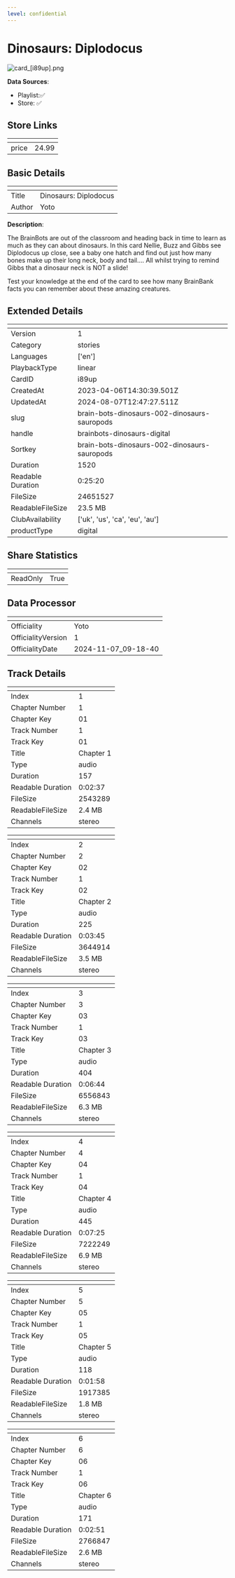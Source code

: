 ```yaml
---
level: confidential
---
```

# Dinosaurs: Diplodocus

![card_[i89up].png](../../img/cards/card_[i89up].png)

**Data Sources**: 

- Playlist:✅
- Store: ✅


## Store Links

| <!-- --> | <!-- --> |
| - | - |
| price | 24.99 |


## Basic Details

| <!-- --> | <!-- --> |
| - | - |
| Title | Dinosaurs: Diplodocus |
| Author | Yoto |

**Description**:

The BrainBots are out of the classroom and heading back in time to learn as much as they can about dinosaurs. In this card Nellie, Buzz and Gibbs see Diplodocus up close, see a baby one hatch and find out just how many bones make up their long neck, body and tail…. All whilst trying to remind Gibbs that a dinosaur neck is NOT a slide! 

Test your knowledge at the end of the card to see how many BrainBank facts you can remember about these amazing creatures. 



## Extended Details

| <!-- --> | <!-- --> |
| - | - |
| Version | 1 |
| Category | stories |
| Languages | ['en'] |
| PlaybackType | linear |
| CardID | i89up |
| CreatedAt | 2023-04-06T14:30:39.501Z |
| UpdatedAt | 2024-08-07T12:47:27.511Z |
| slug | brain-bots-dinosaurs-002-dinosaurs-sauropods |
| handle | brainbots-dinosaurs-digital |
| Sortkey | brain-bots-dinosaurs-002-dinosaurs-sauropods |
| Duration | 1520 |
| Readable Duration | 0:25:20 |
| FileSize | 24651527 |
| ReadableFileSize | 23.5 MB |
| ClubAvailability | ['uk', 'us', 'ca', 'eu', 'au'] |
| productType | digital |


## Share Statistics

| <!-- --> | <!-- --> |
| - | - |
| ReadOnly | True |


## Data Processor

| <!-- --> | <!-- --> |
| - | - |
| Officiality | Yoto
| OfficialityVersion | 1
| OfficialityDate | 2024-11-07_09-18-40


## Track Details

| <!-- --> | <!-- --> |
| - | - |
| Index | 1 |
| Chapter Number | 1 |
| Chapter Key | 01 |
| Track Number | 1 |
| Track Key | 01 |
| Title | Chapter 1 |
| Type | audio |
| Duration | 157 |
| Readable Duration | 0:02:37 |
| FileSize | 2543289 |
| ReadableFileSize | 2.4 MB |
| Channels | stereo |

| <!-- --> | <!-- --> |
| - | - |
| Index | 2 |
| Chapter Number | 2 |
| Chapter Key | 02 |
| Track Number | 1 |
| Track Key | 02 |
| Title | Chapter 2 |
| Type | audio |
| Duration | 225 |
| Readable Duration | 0:03:45 |
| FileSize | 3644914 |
| ReadableFileSize | 3.5 MB |
| Channels | stereo |

| <!-- --> | <!-- --> |
| - | - |
| Index | 3 |
| Chapter Number | 3 |
| Chapter Key | 03 |
| Track Number | 1 |
| Track Key | 03 |
| Title | Chapter 3 |
| Type | audio |
| Duration | 404 |
| Readable Duration | 0:06:44 |
| FileSize | 6556843 |
| ReadableFileSize | 6.3 MB |
| Channels | stereo |

| <!-- --> | <!-- --> |
| - | - |
| Index | 4 |
| Chapter Number | 4 |
| Chapter Key | 04 |
| Track Number | 1 |
| Track Key | 04 |
| Title | Chapter 4 |
| Type | audio |
| Duration | 445 |
| Readable Duration | 0:07:25 |
| FileSize | 7222249 |
| ReadableFileSize | 6.9 MB |
| Channels | stereo |

| <!-- --> | <!-- --> |
| - | - |
| Index | 5 |
| Chapter Number | 5 |
| Chapter Key | 05 |
| Track Number | 1 |
| Track Key | 05 |
| Title | Chapter 5 |
| Type | audio |
| Duration | 118 |
| Readable Duration | 0:01:58 |
| FileSize | 1917385 |
| ReadableFileSize | 1.8 MB |
| Channels | stereo |

| <!-- --> | <!-- --> |
| - | - |
| Index | 6 |
| Chapter Number | 6 |
| Chapter Key | 06 |
| Track Number | 1 |
| Track Key | 06 |
| Title | Chapter 6 |
| Type | audio |
| Duration | 171 |
| Readable Duration | 0:02:51 |
| FileSize | 2766847 |
| ReadableFileSize | 2.6 MB |
| Channels | stereo |

